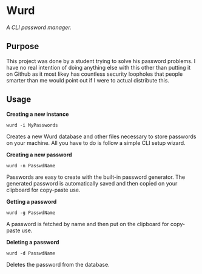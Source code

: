 # Wurd
*A CLI password manager.*

## Purpose

This project was done by a student trying to solve his password problems. I have no real intention
of doing anything else with this other than putting it on Github as it most likey has countless
security loopholes that people smarter than me would point out if I were to actual distribute this.

## Usage

__Creating a new instance__

`wurd -i MyPasswords`

Creates a new Wurd database and other files necessary to store passwords on your machine. All
you have to do is follow a simple CLI setup wizard.

__Creating a new password__

`wurd -n PasswdName`

Passwords are easy to create with the built-in password generator. The generated password is automatically
saved and then copied on your clipboard for copy-paste use.

__Getting a password__

`wurd -g PasswdName`

A password is fetched by name and then put on the clipboard for copy-paste use.

__Deleting a password__

`wurd -d PasswdName`

Deletes the password from the database.